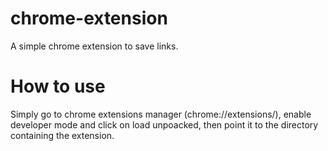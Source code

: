 # chrome-extension
A simple chrome extension to save links. 

# How to use
Simply go to chrome extensions manager (chrome://extensions/), enable developer mode and click on load unpoacked, then point it to the directory containing the extension. 
